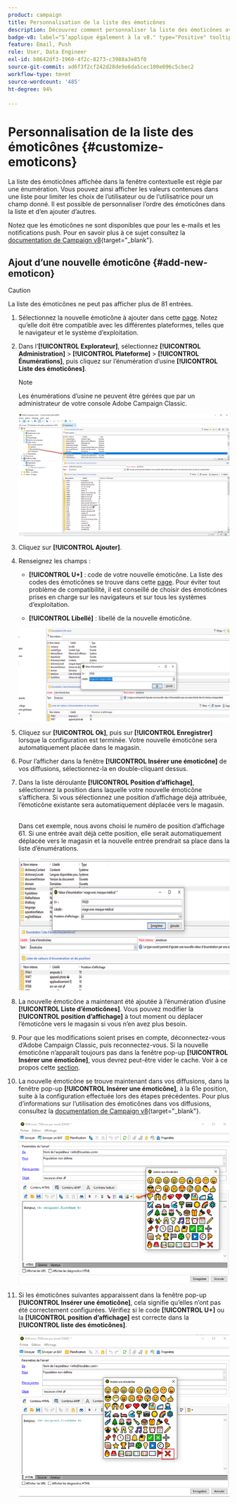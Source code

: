 ```yaml
---
product: campaign
title: Personnalisation de la liste des émoticônes
description: Découvrez comment personnaliser la liste des émoticônes avec Adobe Campaign
badge-v8: label="S’applique également à la v8." type="Positive" tooltip="S’applique également à Campaign v8."
feature: Email, Push
role: User, Data Engineer
exl-id: b8642df3-1960-4f2c-8273-c3988a3e85f0
source-git-commit: ad6f3f2cf242d28de9e6da5cec100e096c5cbec2
workflow-type: tm+mt
source-wordcount: '485'
ht-degree: 94%

---
```


# Personnalisation de la liste des émoticônes {#customize-emoticons}

La liste des émoticônes affichée dans la fenêtre contextuelle est régie par une énumération. Vous pouvez ainsi afficher les valeurs contenues dans une liste pour limiter les choix de l’utilisateur ou de l’utilisatrice pour un champ donné.
Il est possible de personnaliser l’ordre des émoticônes dans la liste et d’en ajouter d’autres.

Notez que les émoticônes ne sont disponibles que pour les e-mails et les notifications push. Pour en savoir plus à ce sujet consultez la [documentation de Campaign v8](https://experienceleague.adobe.com/docs/campaign/campaign-v8/send/emails/defining-the-email-content.html?lang=fr#inserting-emoticons){target="_blank"}.


## Ajout d’une nouvelle émoticône {#add-new-emoticon}

>[!CAUTION]
>
>La liste des émoticônes ne peut pas afficher plus de 81 entrées.

1. Sélectionnez la nouvelle émoticône à ajouter dans cette [page](https://unicode.org/emoji/charts/full-emoji-list.html). Notez qu’elle doit être compatible avec les différentes plateformes, telles que le navigateur et le système d’exploitation.

1. Dans l’**[!UICONTROL Explorateur]**, sélectionnez **[!UICONTROL Administration]** > **[!UICONTROL Plateforme]** > **[!UICONTROL Énumérations]**, puis cliquez sur l’énumération d’usine **[!UICONTROL Liste des émoticônes]**.

   >[!NOTE]
   >
   >Les énumérations d’usine ne peuvent être gérées que par un administrateur de votre console Adobe Campaign Classic.

   ![](assets/emoticon_1.png)

1. Cliquez sur **[!UICONTROL Ajouter]**.

1. Renseignez les champs :

   * **[!UICONTROL U+]** : code de votre nouvelle émoticône. La liste des codes des émoticônes se trouve dans cette [page](https://unicode.org/emoji/charts/full-emoji-list.html).
Pour éviter tout problème de compatibilité, il est conseillé de choisir des émoticônes prises en charge sur les navigateurs et sur tous les systèmes d’exploitation.

   * **[!UICONTROL Libellé]** : libellé de la nouvelle émoticône.

   ![](assets/emoticon_5.png)

1. Cliquez sur **[!UICONTROL Ok]**, puis sur **[!UICONTROL Enregistrer]** lorsque la configuration est terminée.
Votre nouvelle émoticône sera automatiquement placée dans le magasin.

1. Pour l’afficher dans la fenêtre **[!UICONTROL Insérer une émoticône]** de vos diffusions, sélectionnez-la en double-cliquant dessus.

1. Dans la liste déroulante **[!UICONTROL Position d’affichage]**, sélectionnez la position dans laquelle votre nouvelle émoticône s’affichera. Si vous sélectionnez une position d’affichage déjà attribuée, l’émoticône existante sera automatiquement déplacée vers le magasin.

   <br>Dans cet exemple, nous avons choisi le numéro de position d’affichage 61. Si une entrée avait déjà cette position, elle serait automatiquement déplacée vers le magasin et la nouvelle entrée prendrait sa place dans la liste d’énumérations.

   ![](assets/emoticon_2.png)

1. La nouvelle émoticône a maintenant été ajoutée à l’énumération d’usine **[!UICONTROL Liste d’émoticônes]**. Vous pouvez modifier la **[!UICONTROL position d’affichage]** à tout moment ou déplacer l’émoticône vers le magasin si vous n’en avez plus besoin.

1. Pour que les modifications soient prises en compte, déconnectez-vous d’Adobe Campaign Classic, puis reconnectez-vous. Si la nouvelle émoticône n’apparaît toujours pas dans la fenêtre pop-up **[!UICONTROL Insérer une émoticône]**, vous devrez peut-être vider le cache. Voir à ce propos cette [section](../../platform/using/faq-campaign-config.md#perform-soft-cache-clear).

1. La nouvelle émoticône se trouve maintenant dans vos diffusions, dans la fenêtre pop-up **[!UICONTROL Insérer une émoticône]**, à la 61e position, suite à la configuration effectuée lors des étapes précédentes. Pour plus d’informations sur l’utilisation des émoticônes dans vos diffusions, consultez la [documentation de Campaign v8](https://experienceleague.adobe.com/docs/campaign/campaign-v8/send/emails/defining-the-email-content.html?lang=fr#inserting-emoticons){target="_blank"}.

   ![](assets/emoticon_4.png)

1. Si les émoticônes suivantes apparaissent dans la fenêtre pop-up **[!UICONTROL Insérer une émoticône]**, cela signifie qu’elles n’ont pas été correctement configurées. Vérifiez si le code **[!UICONTROL U+]** ou la **[!UICONTROL position d’affichage]** est correcte dans la **[!UICONTROL liste des émoticônes]**.

   ![](assets/emoticon_6.png)
